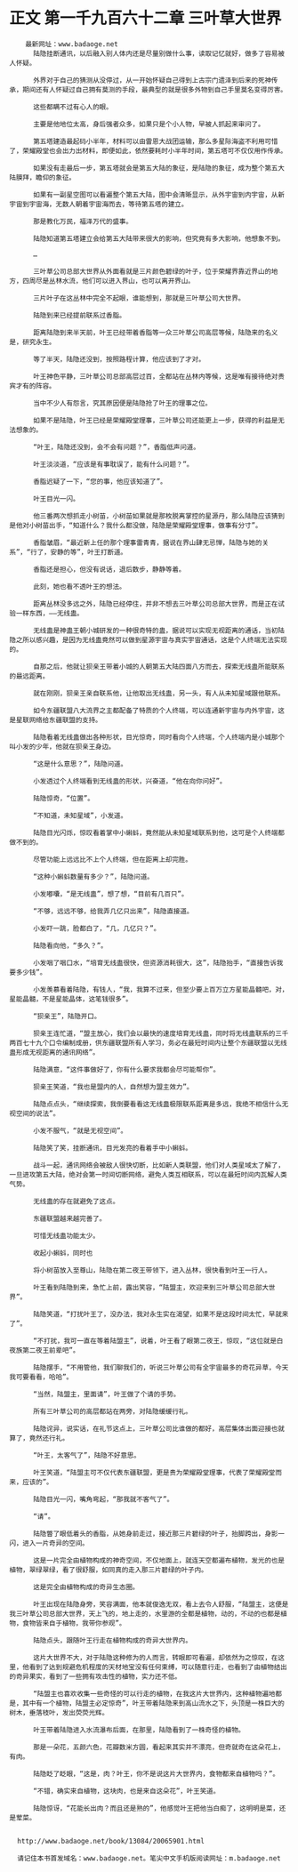 # 正文 第一千九百六十二章 三叶草大世界
        最新网址：www.badaoge.net
          陆隐挂断通讯，以后融入别人体内还是尽量别做什么事，读取记忆就好，做多了容易被人怀疑。
      
          外界对于自己的猜测从没停过，从一开始怀疑自己得到上古宗门遗泽到后来的死神传承，期间还有人怀疑过自己拥有莫测的手段，最典型的就是很多外物到自己手里莫名变得厉害。
      
          这些都瞒不过有心人的眼。
      
          主要是他地位太高，身后强者众多，如果只是个小人物，早被人抓起来审问了。
      
          第五塔建造最起码小半年，材料可以由雷恩大战团运输，那么多星际海盗不利用可惜了，荣耀殿堂也会出力出材料，即便如此，依然要耗时小半年时间，第五塔可不仅仅用作传承。
      
          如果没有走最后一步，第五塔就会是第五大陆的象征，是陆隐的象征，成为整个第五大陆膜拜，瞻仰的象征。
      
          如果有一副星空图可以看遍整个第五大陆，图中会清晰显示，从外宇宙到内宇宙，从新宇宙到宇宙海，无数人朝着宇宙海而去，等待第五塔的建立。
      
          那是教化万民，福泽万代的盛事。
      
          陆隐知道第五塔建立会给第五大陆带来很大的影响，但究竟有多大影响，他想象不到。
      
          …
      
          三叶草公司总部大世界从外面看就是三片颜色碧绿的叶子，位于荣耀界靠近界山的地方，四周尽是丛林水流，他们可以进入界山，也可以离开界山。
      
          三片叶子在这丛林中完全不起眼，谁能想到，那就是三叶草公司大世界。
      
          陆隐到来已经提前联系过香脂。
      
          距离陆隐到来半天前，叶王已经带着香脂等一众三叶草公司高层等候，陆隐来的名义是，研究永生。
      
          等了半天，陆隐还没到，按照路程计算，他应该到了才对。
      
          叶王神色平静，三叶草公司总部高层过百，全都站在丛林内等候，这是唯有接待绝对贵宾才有的阵容。
      
          当中不少人有怨言，究其原因便是陆隐抢了叶王的理事之位。
      
          如果不是陆隐，叶王已经是荣耀殿堂理事，三叶草公司还能更上一步，获得的利益是无法想象的。
      
          “叶王，陆隐还没到，会不会有问题？”，香脂低声问道。
      
          叶王淡淡道，“应该是有事耽误了，能有什么问题？”。
      
          香脂迟疑了一下，“您的事，他应该知道了”。
      
          叶王目光一闪。
      
          他三番两次想抓走小树苗，小树苗如果就是那枚脱离掌控的星源丹，那么陆隐应该猜到是他对小树苗出手，“知道什么？我什么都没做，陆隐是荣耀殿堂理事，做事有分寸”。
      
          香脂皱眉，“最近新上任的那个理事雷青青，据说在界山肆无忌惮，陆隐与她的关系”，“行了，安静的等”，叶王打断道。
      
          香脂还是担心，但没有说话，退后数步，静静等着。
      
          此刻，她也看不透叶王的想法。
      
          距离丛林没多远之外，陆隐已经停住，并非不想去三叶草公司总部大世界，而是正在试验一样东西，——无线蛊。
      
          无线蛊是神蛊王朝小城研发的一种很奇特的蛊，据说可以实现无视距离的通话，当初陆隐之所以感兴趣，是因为无线蛊竟然可以做到星源宇宙与真实宇宙通话，这是个人终端无法实现的。
      
          自那之后，他就让狈亲王带着小城的人朝第五大陆四面八方而去，探索无线蛊所能联系的最远距离。
      
          就在刚刚，狈亲王亲自联系他，让他取出无线蛊，另一头，有人从未知星域跟他联系。
      
          如今东疆联盟八大流界之主都配备了特质的个人终端，可以连通新宇宙与内外宇宙，这是星联网络给东疆联盟的支持。
      
          陆隐看着无线蛊做出各种形状，目光惊奇，同时看向个人终端，个人终端内是小城那个叫小发的少年，他就在狈亲王身边。
      
          “这是什么意思？”，陆隐问道。
      
          小发透过个人终端看到无线蛊的形状，兴奋道，“他在向你问好”。
      
          陆隐惊奇，“位置”。
      
          “不知道，未知星域”，小发道。
      
          陆隐目光闪烁，惊叹看着掌中小蝌蚪，竟然能从未知星域联系到他，这可是个人终端都做不到的。
      
          尽管功能上远远比不上个人终端，但在距离上却完胜。
      
          “这种小蝌蚪数量有多少？”，陆隐问道。
      
          小发嘟囔，“是无线蛊”，想了想，“目前有几百只”。
      
          “不够，远远不够，给我弄几亿只出来”，陆隐直接道。
      
          小发吓一跳，脸都白了，“几，几亿只？”。
      
          陆隐看向他，“多久？”。
      
          小发咽了咽口水，“培育无线蛊很快，但资源消耗很大，这”，陆隐抬手，“直接告诉我要多少钱”。
      
          小发羡慕看着陆隐，有钱人，“我，我算不过来，但至少要上百万立方星能晶髓吧，对，星能晶髓，不是星能晶体，这笔钱很多”。
      
          “狈亲王”，陆隐开口。
      
          狈亲王连忙道，“盟主放心，我们会以最快的速度培育无线蛊，同时将无线蛊联系的三千两百七十九个口令编制成册，供东疆联盟所有人学习，务必在最短时间内让整个东疆联盟以无线蛊形成无视距离的通讯网络”。
      
          陆隐满意，“这件事做好了，你有什么要求我都会尽可能帮你”。
      
          狈亲王笑道，“我也是盟内的人，自然想为盟主效力”。
      
          陆隐点点头，“继续探索，我倒要看看这无线蛊极限联系距离是多远，我绝不相信什么无视空间的说法”。
      
          小发不服气，“就是无视空间”。
      
          陆隐笑了笑，挂断通讯，目光发亮的看着手中小蝌蚪。
      
          战斗一起，通讯网络会被敌人很快切断，比如新人类联盟，他们对人类星域太了解了，一旦进攻第五大陆，绝对会第一时间切断网络，避免人类互相联系，可以在最短时间内瓦解人类气势。
      
          无线蛊的存在就避免了这点。
      
          东疆联盟越来越完善了。
      
          可惜无线蛊功能太少。
      
          收起小蝌蚪，同时也
      
          将小树苗放入至尊山，陆隐在第二夜王带领下，进入丛林，很快看到叶王一行人。
      
          叶王看到陆隐到来，急忙上前，露出笑容，“陆盟主，欢迎来到三叶草公司总部大世界”。
      
          陆隐笑道，“打扰叶王了，没办法，我对永生实在渴望，如果不是这段时间太忙，早就来了”。
      
          “不打扰，我可一直在等着陆盟主”，说着，叶王看了眼第二夜王，惊叹，“这位就是白夜族第二夜王前辈吧”。
      
          陆隐摆手，“不用管他，我们聊我们的，听说三叶草公司有全宇宙最多的奇花异草，今天我可要看看，哈哈”。
      
          “当然，陆盟主，里面请”，叶王做了个请的手势。
      
          所有三叶草公司的高层都站在两旁，对陆隐缓缓行礼。
      
          陆隐诧异，说实话，在礼节这点上，三叶草公司比谁做的都好，高层集体出面迎接也就算了，竟然还行礼。
      
          “叶王，太客气了”，陆隐不好意思。
      
          叶王笑道，“陆盟主可不仅代表东疆联盟，更是贵为荣耀殿堂理事，代表了荣耀殿堂而来，应该的”。
      
          陆隐目光一闪，嘴角弯起，“那我就不客气了”。
      
          “请”。
      
          陆隐瞥了眼低着头的香脂，从她身前走过，接近那三片碧绿的叶子，抬脚跨出，身影一闪，进入一片奇异的空间。
      
          这是一片完全由植物构成的神奇空间，不仅地面上，就连天空都遍布植物，发光的也是植物，翠绿翠绿，看了很舒服，如同真的走入那三片碧绿的叶子内。
      
          这是完全由植物构成的奇异生态圈。
      
          叶王出现在陆隐身旁，笑容满面，他本就俊逸无双，看上去令人舒服，“陆盟主，这便是我三叶草公司总部大世界，天上飞的，地上走的，水里游的全都是植物，动的，不动的也都是植物，食物皆来自于植物，我带你参观”。
      
          陆隐点头，跟随叶王行走在植物构成的奇异大世界内。
      
          这片大世界不大，对于陆隐这种修为的人而言，转眼即可看遍，却依然为之惊叹，在这里，他看到了达到规避危机程度的天材地宝没有任何束缚，可以随意行走，也看到了由植物结出的奇异果实，看到了一些拥有攻击性的植物，实力还不低。
      
          “陆盟主也喜欢收集一些奇怪的可以行走的植物，在我这片大世界内，这种植物遍地都是，其中有一个植物，陆盟主必定惊奇”，叶王带着陆隐来到高山流水之下，头顶是一株巨大的树木，垂落枝叶，发出荧荧光辉。
      
          叶王带着陆隐进入水流瀑布后面，在那里，陆隐看到了一株奇怪的植物。
      
          那是一朵花，五颜六色，花瓣数米方圆，看起来其实并不漂亮，但奇就奇在这朵花上，有肉。
      
          陆隐眨了眨眼，“这是，肉？叶王，你不是说这片大世界内，食物都来自植物吗？”。
      
          “不错，确实来自植物，这块肉，也是来自这朵花”，叶王笑道。
      
          陆隐惊讶，“花能长出肉？而且还是熟的”，他感觉叶王把他当白痴了，这明明是菜，还是荤菜。
      
      
      http://www.badaoge.net/book/13084/20065901.html
      
      请记住本书首发域名：www.badaoge.net。笔尖中文手机版阅读网址：m.badaoge.net